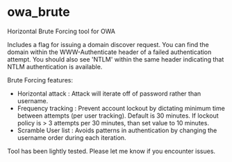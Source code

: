 # owa_brute
Horizontal Brute Forcing tool for OWA

Includes a flag for issuing a domain discover request. You can find the domain within the WWW-Authenticate header of a failed authentication attempt. You should also see 'NTLM' within the same header indicating that NTLM authentication is available. 

Brute Forcing features:
- Horizontal attack : Attack will iterate off of password rather than username.
- Frequency tracking : Prevent account lockout by dictating minimum time between attempts (per user tracking). Default is 30 minutes. If lockout policy is > 3 attempts per 30 minutes, than set value to 10 minutes. 
- Scramble User list : Avoids patterns in authentication by changing the username order during each iteration. 

Tool has been lightly tested. Please let me know if you encounter issues. 
